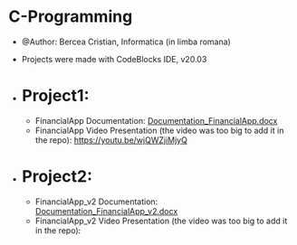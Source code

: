 # C-Programming
- @Author: Bercea Cristian, Informatica (in limba romana)
- Projects were made with CodeBlocks IDE, v20.03
  
- # Project1:
  - FinancialApp Documentation: [Documentation_FinancialApp.docx](https://github.com/cristibercea/C-Programming/files/13323597/Documentation_FinancialApp.docx)
  - FinancialApp Video Presentation (the video was too big to add it in the repo): https://youtu.be/wjQWZjiMjyQ
- # Project2:
  - FinancialApp_v2 Documentation: [Documentation_FinancialApp_v2.docx]()
  - FinancialApp_v2 Video Presentation (the video was too big to add it in the repo): 
